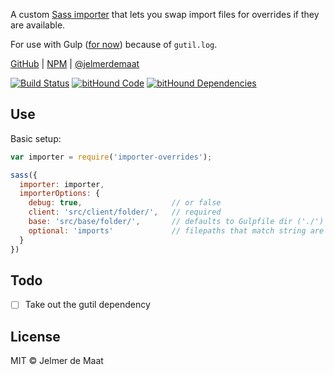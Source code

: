 A custom [Sass importer](https://github.com/sass/node-sass#importer--v200---experimental)
that lets you swap import files for overrides if they are available.

For use with Gulp ([for now](#todo)) because of `gutil.log`.

[GitHub](https://github.com/jelmerdemaat/importer-overrides) | [NPM](https://www.npmjs.com/package/importer-overrides) | [@jelmerdemaat](https://twitter.com/jelmerdemaat)

[![Build Status](https://travis-ci.org/jelmerdemaat/importer-overrides.svg?branch=master)](https://travis-ci.org/jelmerdemaat/importer-overrides)
[![bitHound Code](https://www.bithound.io/github/jelmerdemaat/importer-overrides/badges/code.svg)](https://www.bithound.io/github/jelmerdemaat/importer-overrides)
[![bitHound Dependencies](https://www.bithound.io/github/jelmerdemaat/importer-overrides/badges/dependencies.svg)](https://www.bithound.io/github/jelmerdemaat/importer-overrides/master/dependencies/npm)


## Use

Basic setup:

```js
var importer = require('importer-overrides');

sass({
  importer: importer,
  importerOptions: {
    debug: true,                    // or false
    client: 'src/client/folder/',   // required
    base: 'src/base/folder/',       // defaults to Gulpfile dir ('./')
    optional: 'imports'             // filepaths that match string are optional
  }
})
```

## Todo
- [ ] Take out the gutil dependency

## License
MIT © Jelmer de Maat
